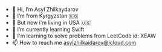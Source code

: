 - 👋 Hi, I’m Asyl Zhilkaydarov
- 👀 I’m from Kyrgyzstan 🇰🇬
- 📍 But now i'm living in USA 🇺🇸
- 🐥 I’m currently learning Swift
- 💞️ I'm learning to solve problems from LeetCode id: XEAW
- 📫 How to reach me asylzhilkaidarov@icloud.com

<!---
azhilkaidarov/azhilkaidarov is a ✨ special ✨ repository because its `README.md` (this file) appears on your GitHub profile.
You can click the Preview link to take a look at your changes.
--->
